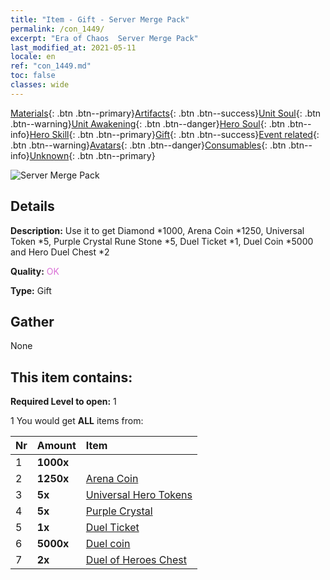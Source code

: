 ```yaml
---
title: "Item - Gift - Server Merge Pack"
permalink: /con_1449/
excerpt: "Era of Chaos  Server Merge Pack"
last_modified_at: 2021-05-11
locale: en
ref: "con_1449.md"
toc: false
classes: wide
---
```

 [Materials](/Items/){: .btn .btn--primary}[Artifacts](/Items/Artifacts/){: .btn .btn--success}[Unit Soul](/Items/UnitSoul/){: .btn .btn--warning}[Unit Awakening](/Items/UnitAwakening/){: .btn .btn--danger}[Hero Soul](/Items/HeroSoul/){: .btn .btn--info}[Hero Skill](/Items/HeroSkill/){: .btn .btn--primary}[Gift](/Items/Gift/){: .btn .btn--success}[Event related](/Items/Events/){: .btn .btn--warning}[Avatars](/Items/Avatars/){: .btn .btn--danger}[Consumables](/Items/Consumables/){: .btn .btn--info}[Unknown](/Items/Unknown/){: .btn .btn--primary}

 ![Server Merge Pack](/images/t/i_907063.png)

## Details
 **Description:** Use it to get Diamond *1000, Arena Coin *1250, Universal Token *5, Purple Crystal Rune Stone *5, Duel Ticket *1, Duel Coin *5000 and Hero Duel Chest *2

 **Quality:** <span style="color: #DA70D6">OK</span>

 **Type:** Gift

## Gather

  None

## This item contains:

 **Required Level to open:** 1

 1 You would get **ALL** items  from:

  | Nr | Amount |     Item    |
  |:---|:-------|:------------|
  | 1 |  **1000x** | <i class="fas fa-gem"/> |  | 
  | 2 |  **1250x** | [Arena Coin](/Items/con_903/) |  | 
  | 3 |  **5x** | [Universal Hero Tokens](/Items/her_358/) |  | 
  | 4 |  **5x** | [Purple Crystal](/Items/con_720/) |  | 
  | 5 |  **1x** | [Duel Ticket](/Items/con_784/) |  | 
  | 6 |  **5000x** | [Duel coin](/Items/con_907/) |  | 
  | 7 |  **2x** | [Duel of Heroes Chest](/Items/con_1008/) |  | 
